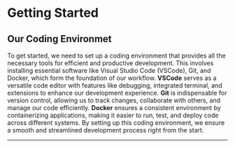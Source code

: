 # Getting Started

## Our Coding Environmet

To get started, we need to set up a coding environment that provides all the necessary tools for efficient and productive development. This involves installing essential software like Visual Studio Code (VSCode), Git, and Docker, which form the foundation of our workflow. **VSCode** serves as a versatile code editor with features like debugging, integrated terminal, and extensions to enhance our development experience. **Git** is indispensable for version control, allowing us to track changes, collaborate with others, and manage our code efficiently. **Docker** ensures a consistent environment by containerizing applications, making it easier to run, test, and deploy code across different systems. By setting up this coding environment, we ensure a smooth and streamlined development process right from the start.

---








